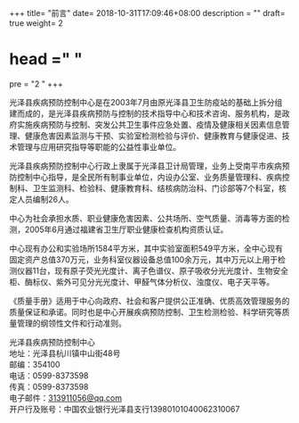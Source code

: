 +++
title= "前言"
date= 2018-10-31T17:09:46+08:00
description = ""
draft= true
weight= 2
# head ="<label></label> "
pre = "2 "
+++

光泽县疾病预防控制中心是在2003年7月由原光泽县卫生防疫站的基础上拆分组建而成的，是光泽县疾病预防与控制的技术指导中心和技术咨询、服务机构，是政府实施疾病预防与控制、突发公共卫生事件应急处置、疫情及健康相关因素信息管理、健康危害因素监测与干预、实验室检测检验与评价、健康教育与健康促进、技术管理与应用研究指导等职能的公益性事业单位。

光泽县疾病预防控制中心行政上隶属于光泽县卫计局管理，业务上受南平市疾病预防控制中心指导，是全民所有制事业单位，内设办公室、业务质量管理科、疾病控制科、卫生监测科、检验科、健康教育科、结核病防治科、门诊部等7个科室，核定人员编制26人。

中心为社会承担水质、职业健康危害因素、公共场所、空气质量、消毒等方面的检测，2005年6月通过福建省卫生厅职业健康检查机构资质认证。

中心现有办公和实验场所1584平方米，其中实验室面积549平方米，全中心现有固定资产总值370万元，业务科室仪器设备总值100余万元，其中万元以上用于检测仪器11台，现有原子荧光光度计、离子色谱仪、原子吸收分光光度计、生物安全柜、酶标仪、紫外可见分光光度计、甲醛气体分析仪、浊度仪、电子天平等。

《质量手册》适用于中心向政府、社会和客户提供公正准确、优质高效管理服务的质量保证和承诺。同时也是中心开展疾病预防控制、卫生检测检验、科学研究等质量管理的纲领性文件和行动准则。

光泽县疾病预防控制中心  
地址：光泽县杭川镇中山街48号  
邮编：354100  
电话：0599-8373598  
传真：0599-8373598  
电子邮件：313911056@qq.com  
开户行及账号：中国农业银行光泽县支行13980101040062310067